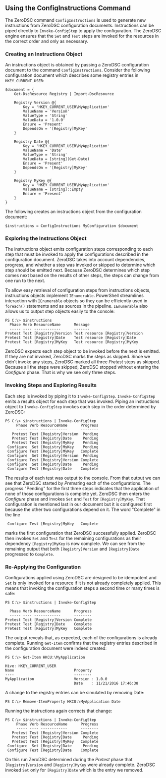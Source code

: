 ## Using the ConfigInstructions Command

The ZeroDSC command `ConfigInstructions` is used to generate new instructions from ZeroDSC configuration documents.  Instructions can be piped directly to `Invoke-ConfigStep` to apply the configuration.  The ZeroDSC engine ensures that the `Set` and `Test` steps are invoked for the resources in the correct order and only as necessary.

### Creating an Instructions Object

An instructions object is obtained by passing a ZeroDSC configuration document to the command `ConfigInstructions`.  Consider the following configuration document which describes some registry entries in `HKEY_CURRENT_USER`:

    $document = {
        Get-DscResource Registry | Import-DscResource
    
        Registry Version @{
            Key = 'HKEY_CURRENT_USER\MyApplication'
            ValueName = 'Version'
            ValueType = 'String'
            ValueData = '1.0.0'
            Ensure = 'Present'
            DependsOn = '[Registry]MyKey'
        }
    
        Registry Date @{
            Key = 'HKEY_CURRENT_USER\MyApplication'
            ValueName = 'Date'
            ValueType = 'String'
            ValueData = [string](Get-Date)
            Ensure = 'Present'
            DependsOn = '[Registry]MyKey'    
        }
    
        Registry MyKey @{
            Key = 'HKEY_CURRENT_USER\MyApplication'
            ValueName = [string]::Empty
            Ensure = 'Present'
        }
    }

The following creates an instructions object from the configuration document:

    $instructions = ConfigInstructions MyConfiguration $document

### Exploring the Instructions Object

The instructions object emits configuration steps corresponding to each step that must be invoked to apply the configurations described in the configuration document.  ZeroDSC takes into account dependencies, progress, and whether a step was invoked or skipped to determine which step should be emitted next.  Because ZeroDSC determines which step comes next based on the results of other steps, the steps can change from one run to the next. 

To allow easy retrieval of configuration steps from instructions objects, instructions objects implement `IEnumerable`.  PowerShell streamlines interaction with `IEnumerable` objects so they can be efficiently used in `foreach()` statements and as sources in the pipeline.  `IEnumerable` also allows us to output step objects easily to the console:

    PS C:\> $instructions
      Phase Verb ResourceName      Message                        
      ----- ---- ------------      -------                        
    Pretest Test [Registry]Version Test resource [Registry]Version
    Pretest Test [Registry]Date    Test resource [Registry]Date   
    Pretest Test [Registry]MyKey   Test resource [Registry]MyKey

ZeroDSC expects each step object to be invoked before the next is emitted.  If they are not invoked, ZeroDSC marks the steps as skipped.  Since we didn't invoke any steps, ZeroDSC marked all three *Pretest* steps as skipped.  Because all the steps were skipped, ZeroDSC stopped without entering the *Configure* phase.  That is why we see only three steps.  

### Invoking Steps and Exploring Results

Each step is invoked by piping it to `Invoke-ConfigStep`.  `Invoke-ConfigStep` emits a results object for each step that was invoked.  Piping an instructions object to `Invoke-ConfigStep` invokes each step in the order determined by ZeroDSC:

    PS C:\> $instructions | Invoke-ConfigStep
         Phase Verb ResourceName      Progress
         ----- ---- ------------      --------
       Pretest Test [Registry]Version  Pending
       Pretest Test [Registry]Date     Pending
       Pretest Test [Registry]MyKey    Pending
     Configure  Set [Registry]MyKey    Pending
     Configure Test [Registry]MyKey   Complete
     Configure  Set [Registry]Version  Pending
     Configure Test [Registry]Version Complete
     Configure  Set [Registry]Date     Pending
     Configure Test [Registry]Date    Complete

The results of each test was output to the console.  From that output we can see that ZeroDSC started by *Pretest*ing each of the configurations.  The progress "Pending" for the first three steps indicates that the application of none of those configurations is complete yet.  ZeroDSC then enters the *Configure* phase and invokes `Set` and `Test` for `[Registry]MyKey`.  That configuration is mentioned last in our document but it is configured first because the other two configurations depend on it.  The word "Complete" in the line

     Configure Test [Registry]MyKey   Complete

marks the first configuration that ZeroDSC successfully applied.  ZeroDSC then invokes `Set` and `Test` for the remaining configurations as their dependency `[Registry]MyKey` is now complete.  We can see from the remaining output that both `[Registry]Version` and `[Registry]Date` progressed to `Complete`.

### Re-Applying the Configuration

Configurations applied using ZeroDSC are designed to be idempotent and `Set` is only invoked for a resource if it is not already completely applied.  This means that invoking the configuration steps a second time or many times is safe:

    PS C:\> $instructions | Invoke-ConfigStep
    
      Phase Verb ResourceName      Progress
      ----- ---- ------------      --------
    Pretest Test [Registry]Version Complete
    Pretest Test [Registry]Date    Complete
    Pretest Test [Registry]MyKey   Complete

The output reveals that, as expected, each of the configurations is already complete.  Running `Get-Item` confirms that the registry entries described in the configuration document were indeed created:

    PS C:\> Get-Item HKCU:\MyApplication

    Hive: HKEY_CURRENT_USER
	Name                           Property                                        
	----                           --------                                        
	MyApplication                  Version : 1.0.0                                 
    							   Date    : 11/21/2016 17:46:38                   

A change to the registry entries can be simulated by removing Date:

    PS C:\> Remove-ItemProperty HKCU:\MyApplication Date

Running the instructions again corrects that change:

    PS C:\> $instructions | Invoke-ConfigStep
         Phase Verb ResourceName      Progress
         ----- ---- ------------      --------
       Pretest Test [Registry]Version Complete
       Pretest Test [Registry]Date     Pending
       Pretest Test [Registry]MyKey   Complete
     Configure  Set [Registry]Date     Pending
     Configure Test [Registry]Date    Complete

On this run ZeroDSC determined during the *Pretest* phase that `[Registry]Version` and `[Registry]MyKey` were already complete.  ZeroDSC invoked `Set` only for `[Registry]Date` which is the entry we removed.
